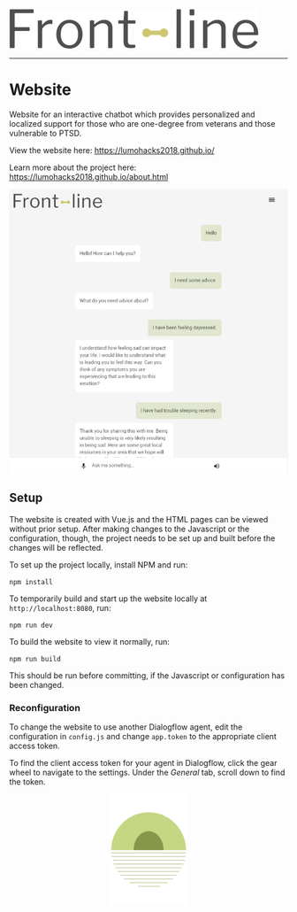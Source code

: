 ![Frontline logo](readme-img/logo.png)

___

# Website

Website for an interactive chatbot which provides personalized and localized support for those who are one-degree from veterans and those vulnerable to PTSD.

View the website here: https://lumohacks2018.github.io/

Learn more about the project here: https://lumohacks2018.github.io/about.html

![Screenshot of website](readme-img/dialog-screenshot-website.jpg)

## Setup

The website is created with Vue.js and the HTML pages can be viewed without prior setup. After making changes to the Javascript or the configuration, though, the project needs to be set up and built before the changes will be reflected.

To set up the project locally, install NPM and run:
```
npm install
```

To temporarily build and start up the website locally at `http://localhost:8080`, run:
```
npm run dev
```

To build the website to view it normally, run:
```
npm run build
```

This should be run before committing, if the Javascript or configuration has been changed.

### Reconfiguration

To change the website to use another Dialogflow agent, edit the configuration in `config.js` and change `app.token` to the appropriate client access token.

To find the client access token for your agent in Dialogflow, click the gear wheel to navigate to the settings. Under the _General_ tab, scroll down to find the token.

<p align="center">
  <img height="200"  src ="assets/img/logo.png"/>
</p>
